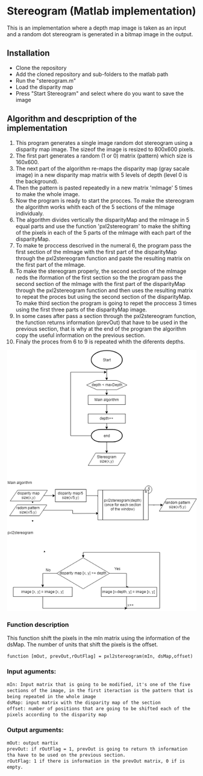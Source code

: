 # Stereogram (Matlab implementation)
This is an implementation where a depth map image is taken as an input and a random dot stereogram is generated in a bitmap image in the output.

## Installation
- Clone the repository 
- Add the cloned repository and sub-folders to the matlab path
- Run the "stereogram.m"
- Load the disparity map
- Press "Start Stereogram" and select where do you want to save the image


## Algorithm and descpription of the implementation


1. This program generates a single image random dot stereogram using a disparity map image. The sizeof the image is resized to 800x600 pixels.
2. The first part generates a random (1 or 0) matrix (pattern) which size is 160x600.
3. The next part of the algorithm re-maps the disparity map (gray sacale image) in a new disparity map matrix with 5 levels of depth (level 0 is the background).
4. Then the pattern is pasted repeatedly in a new matrix 'mImage' 5 times to make the whole image.
5. Now the program is ready to start the procces. To make the stereogram the algorithm works whith each of the 5 sections of the mImage individualy.
6. The algorithm divides vertically the disparityMap and the mImage in 5 equal parts and use the function 'pxl2stereogram' to make the shifting of the pixels in each of the 5 parts of the mImage with each part of the disparityMap.
7. To make te proccess descrived in the numeral 6, the program pass the first section of the mImage with the first part of the disparityMap through the pxl2stereogram function and paste the resulting matrix on the first part of the mImage.
8. To make the stereogram properly, the second section of the mImage neds the iformation of the first section so the the program pass the second section of the mImage with the first part of the disparityMap through the pxl2stereogram function and then uses the resulting matrix to repeat the proces but using the second section of the disparityMap. To make third section the program is going to repet the proccess 3 times using the first three parts of the disparityMap image.
9. In some cases after pass a section through the pxl2stereogram function, the function returns information (prevOut) that have to be used in the previous section, that is why at the end of the program the algorithm copy the useful information on the previous section.
10. Finaly the proces from 6 to 9 is repeated whith the diferents depths.

<p align="center"> 
<img src="flowdiagram.png">
</p>

### Function description 
This function shift the pixels in the mIn matrix using the information of the dsMap. The number of units that shift the pixels is the offset.
```
function [mOut, prevOut,rOutFlag] = pxl2stereogram(mIn, dsMap,offset)
```

### Input aguments:
	mIn: Input matrix that is going to be modified, it's one of the five sections of the image, in the first iteraction is the pattern that is being repeated in the whole image
	dsMap: input matrix with the disparity map of the section
	offset: number of positions that are going to be shifted each of the pixels according to the disparity map
### Output arguments:
	mOut: output martix 
	prevOut: if rOutFlag = 1, prevOut is going to return th information tha have to be used on the previous section.
	rOutFlag: 1 if there is information in the prevOut matrix, 0 if is empty.


